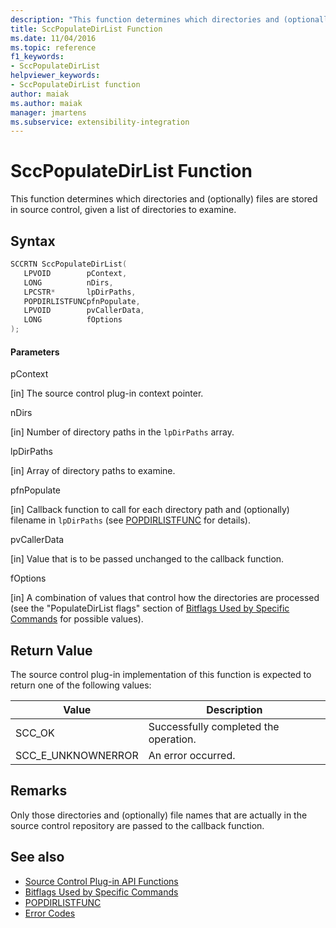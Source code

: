 ```yaml
---
description: "This function determines which directories and (optionally) files are stored in source control, given a list of directories to examine."
title: SccPopulateDirList Function
ms.date: 11/04/2016
ms.topic: reference
f1_keywords:
- SccPopulateDirList
helpviewer_keywords:
- SccPopulateDirList function
author: maiak
ms.author: maiak
manager: jmartens
ms.subservice: extensibility-integration
---
```

# SccPopulateDirList Function

This function determines which directories and (optionally) files are stored in source control, given a list of directories to examine.

## Syntax

```cpp
SCCRTN SccPopulateDirList(
   LPVOID        pContext,
   LONG          nDirs,
   LPCSTR*       lpDirPaths,
   POPDIRLISTFUNCpfnPopulate,
   LPVOID        pvCallerData,
   LONG          fOptions
);
```

#### Parameters
 pContext

[in] The source control plug-in context pointer.

 nDirs

[in] Number of directory paths in the `lpDirPaths` array.

 lpDirPaths

[in] Array of directory paths to examine.

 pfnPopulate

[in] Callback function to call for each directory path and (optionally) filename in `lpDirPaths` (see [POPDIRLISTFUNC](../extensibility/popdirlistfunc.md) for details).

 pvCallerData

[in] Value that is to be passed unchanged to the callback function.

 fOptions

[in] A combination of values that control how the directories are processed (see the "PopulateDirList flags" section of [Bitflags Used by Specific Commands](../extensibility/bitflags-used-by-specific-commands.md) for possible values).

## Return Value
 The source control plug-in implementation of this function is expected to return one of the following values:

|Value|Description|
|-----------|-----------------|
|SCC_OK|Successfully completed the operation.|
|SCC_E_UNKNOWNERROR|An error occurred.|

## Remarks
 Only those directories and (optionally) file names that are actually in the source control repository are passed to the callback function.

## See also
- [Source Control Plug-in API Functions](../extensibility/source-control-plug-in-api-functions.md)
- [Bitflags Used by Specific Commands](../extensibility/bitflags-used-by-specific-commands.md)
- [POPDIRLISTFUNC](../extensibility/popdirlistfunc.md)
- [Error Codes](../extensibility/error-codes.md)
